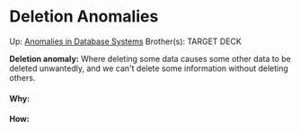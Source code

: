 # Deletion Anomalies

Up: [Anomalies in Database Systems](anomalies_in_database_systems)
Brother(s):
TARGET DECK

**Deletion anomaly:**  Where deleting some data causes some other data to be deleted unwantedly, and we can't delete some information without deleting others.




































#### Why:
#### How:









